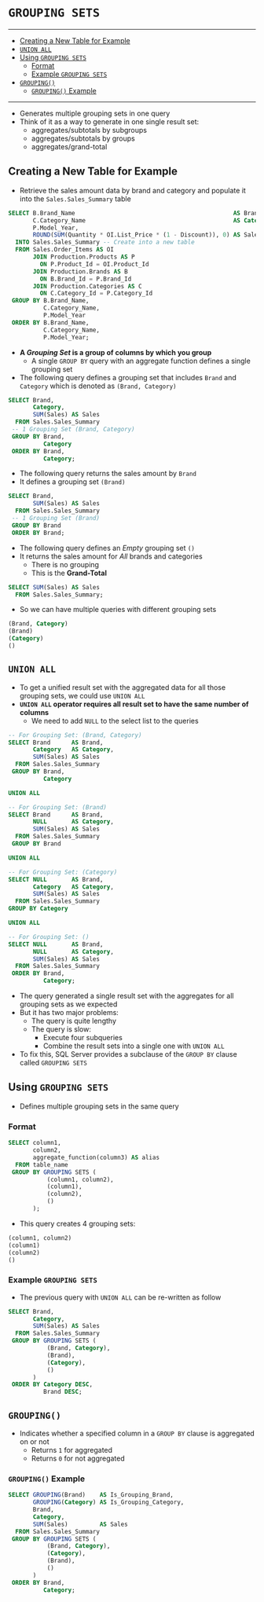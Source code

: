 # `GROUPING SETS`

---

- [Creating a New Table for Example](#creating-a-new-table-for-example)
- [`UNION ALL`](#union-all)
- [Using `GROUPING SETS`](#using-grouping-sets)
  - [Format](#format)
  - [Example `GROUPING SETS`](#example-grouping-sets)
- [`GROUPING()`](#grouping)
  - [`GROUPING()` Example](#grouping-example)

---

- Generates multiple grouping sets in one query
- Think of it as a way to generate in one single result set:
  - aggregates/subtotals by subgroups
  - aggregates/subtotals by groups
  - aggregates/grand-total

## Creating a New Table for Example

- Retrieve the sales amount data by brand and category and populate it into the `Sales.Sales_Summary` table

```sql
SELECT B.Brand_Name                                             AS Brand,
       C.Category_Name                                          AS Category,
       P.Model_Year,
       ROUND(SUM(Quantity * OI.List_Price * (1 - Discount)), 0) AS Sales
  INTO Sales.Sales_Summary -- Create into a new table
  FROM Sales.Order_Items AS OI
       JOIN Production.Products AS P
         ON P.Product_Id = OI.Product_Id
       JOIN Production.Brands AS B
         ON B.Brand_Id = P.Brand_Id
       JOIN Production.Categories AS C
         ON C.Category_Id = P.Category_Id
 GROUP BY B.Brand_Name,
          C.Category_Name,
          P.Model_Year
 ORDER BY B.Brand_Name,
          C.Category_Name,
          P.Model_Year;
```

- **A *Grouping Set* is a group of columns by which you group**
  - A single `GROUP BY` query with an aggregate function defines a single grouping set
- The following query defines a grouping set that includes `Brand` and `Category` which is denoted as `(Brand, Category)`

```sql
SELECT Brand,
       Category,
       SUM(Sales) AS Sales
  FROM Sales.Sales_Summary
 -- 1 Grouping Set (Brand, Category)
 GROUP BY Brand,
          Category
 ORDER BY Brand,
          Category;
```

- The following query returns the sales amount by `Brand`
- It defines a grouping set `(Brand)`

```sql
SELECT Brand,
       SUM(Sales) AS Sales
  FROM Sales.Sales_Summary
 -- 1 Grouping Set (Brand)
 GROUP BY Brand
 ORDER BY Brand;
```

- The following query defines an *Empty* grouping set `()`
- It returns the sales amount for *All* brands and categories
  - There is no grouping
  - This is the **Grand-Total**

```sql
SELECT SUM(Sales) AS Sales
  FROM Sales.Sales_Summary;
```

- So we can have multiple queries with different grouping sets

```sql
(Brand, Category)
(Brand)
(Category)
()
```

## `UNION ALL`

- To get a unified result set with the aggregated data for all those grouping sets, we could use `UNION ALL`
- **`UNION ALL` operator requires all result set to have the same number of columns**
  - We need to add `NULL` to the select list to the queries

```sql
-- For Grouping Set: (Brand, Category)
SELECT Brand      AS Brand,
       Category   AS Category,
       SUM(Sales) AS Sales
  FROM Sales.Sales_Summary
 GROUP BY Brand,
          Category

UNION ALL

-- For Grouping Set: (Brand)
SELECT Brand      AS Brand,
       NULL       AS Category,
       SUM(Sales) AS Sales
  FROM Sales.Sales_Summary
 GROUP BY Brand

UNION ALL

-- For Grouping Set: (Category)
SELECT NULL       AS Brand,
       Category   AS Category,
       SUM(Sales) AS Sales
  FROM Sales.Sales_Summary
GROUP BY Category

UNION ALL

-- For Grouping Set: ()
SELECT NULL       AS Brand,
       NULL       AS Category,
       SUM(Sales) AS Sales
  FROM Sales.Sales_Summary
 ORDER BY Brand,
          Category;
```

- The query generated a single result set with the aggregates for all grouping sets as we expected
- But it has two major problems:
  - The query is quite lengthy
  - The query is slow:
    - Execute four subqueries
    - Combine the result sets into a single one with `UNION ALL`
- To fix this, SQL Server provides a subclause of the `GROUP BY` clause called `GROUPING SETS`

## Using `GROUPING SETS`

- Defines multiple grouping sets in the same query

### Format

```sql
SELECT column1,
       column2,
       aggregate_function(column3) AS alias
  FROM table_name
 GROUP BY GROUPING SETS (
           (column1, column2),
           (column1),
           (column2),
           ()
       );
```

- This query creates 4 grouping sets:

```sql
(column1, column2)
(column1)
(column2)
()
```

### Example `GROUPING SETS`

- The previous query with `UNION ALL` can be re-written as follow

```sql
SELECT Brand,
       Category,
       SUM(Sales) AS Sales
  FROM Sales.Sales_Summary
 GROUP BY GROUPING SETS (
           (Brand, Category),
           (Brand),
           (Category),
           ()
       )
 ORDER BY Category DESC,
          Brand DESC;
```

## `GROUPING()`

- Indicates whether a specified column in a `GROUP BY` clause is aggregated on or not
  - Returns `1` for aggregated
  - Returns `0` for not aggregated

### `GROUPING()` Example

```sql
SELECT GROUPING(Brand)    AS Is_Grouping_Brand,
       GROUPING(Category) AS Is_Grouping_Category,
       Brand,
       Category,
       SUM(Sales)         AS Sales
  FROM Sales.Sales_Summary
 GROUP BY GROUPING SETS (
           (Brand, Category),
           (Category),
           (Brand),
           ()
       )
 ORDER BY Brand,
          Category;
```
